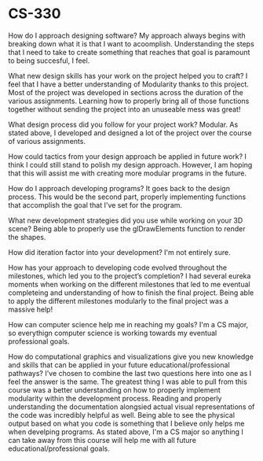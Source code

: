 # CS-330

How do I approach designing software?
My approach always begins with breaking down what it is that I want to acoomplish. Understanding the steps that I need to take to create something that reaches that goal
is paramount to being succesful, I feel.

What new design skills has your work on the project helped you to craft?
I feel that I have a better understanding of Modularity thanks to this project. Most of the project was developed in sections across the duration of the various assignments.
Learning how to properly bring all of those functions together without sending the project into an unuseable mess was great!

What design process did you follow for your project work?
Modular. As stated above, I developed and designed a lot of the project over the course of various assignments.

How could tactics from your design approach be applied in future work?
I think I could still stand to polish my design approach. However, I am hoping that this will assist me with creating more modular programs in the future.

How do I approach developing programs?
It goes back to the design process. This would be the second part, properly implementing functions that accomplish the goal that I've set for the program.

What new development strategies did you use while working on your 3D scene?
Being able to properly use the glDrawElements function to render the shapes.

How did iteration factor into your development?
I'm not entirely sure.

How has your approach to developing code evolved throughout the milestones, which led you to the project’s completion?
I had several eureka moments when working on the different milestones that led to me eventual completeing and understanding of how to finish the final project.
Being able to apply the different milestones modularly to the final project was a massive help!

How can computer science help me in reaching my goals?
I'm a CS major, so everythign computer science is working towards my eventual professional goals.

How do computational graphics and visualizations give you new knowledge and skills that can be applied in your future educational/professional pathways?
I've chosen to combine the last two questions here into one as I feel the answer is the same.
The greatest thing I was able to pull from this course was a better understanding on how to properly implement modularity within the development process.
Reading and properly understanding the documentation alongsied actual visual representations of the code was incredibly helpful as well.
Being able to see the physical output based on what you code is something that I believe only helps me when develping programs.
As stated above, I'm a CS major so anything I can take away from this course will help me with all future educational/professional goals.
